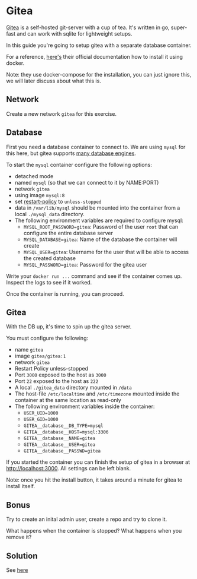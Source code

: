 # Gitea

[Gitea](https://gitea.io/en-us/) is a self-hosted git-server with a cup of tea. It's written in go, super-fast and can work with sqlite for lightweight setups.

In this guide you're going to setup gitea with a separate database container.

For a reference, [here's](https://docs.gitea.io/en-us/install-with-docker/) their official documentation how to install it using docker.

Note: they use docker-compose for the installation, you can just ignore this, we will later discuss about what this is.

## Network

Create a new network `gitea` for this exercise.

## Database

First you need a database container to connect to. We are using `mysql` for this here, but gitea supports [many database engines](https://docs.gitea.io/en-us/database-prep/).

To start the `mysql` container configure the following options:

- detached mode
- named `mysql` (so that we can connect to it by NAME:PORT)
- network `gitea`
- using image `mysql:8`
- set [restart-policy](https://docs.docker.com/config/containers/start-containers-automatically/) to `unless-stopped`
- data in `/var/lib/mysql` should be mounted into the container from a local `./mysql_data` directory.
- The following environment variables are required to configure mysql:
  - `MYSQL_ROOT_PASSWORD=gitea`: Password of the user `root` that can configure the entire database server
  - `MYSQL_DATABASE=gitea`: Name of the database the container will create
  - `MYSQL_USER=gitea`: Username for the user that will be able to access the created database
  - `MYSQL_PASSWORD=gitea`: Password for the gitea user

Write your `docker run ...` command and see if the container comes up. Inspect the logs to see if it worked.

Once the container is running, you can proceed.

## Gitea

With the DB up, it's time to spin up the gitea server.

You must configure the following:

- name `gitea`
- image `gitea/gitea:1`
- network `gitea`
- Restart Policy unless-stopped
- Port `3000` exposed to the host as `3000`
- Port `22` exposed to the host as `222`
- A local `./gitea_data` directory mounted in `/data`
- The host-file `/etc/localtime` and `/etc/timezone` mounted inside the container at the same location as read-only
- The following environment variables inside the container:
  - `USER_UID=1000`
  - `USER_GID=1000`
  - `GITEA__database__DB_TYPE=mysql`
  - `GITEA__database__HOST=mysql:3306`
  - `GITEA__database__NAME=gitea`
  - `GITEA__database__USER=gitea`
  - `GITEA__database__PASSWD=gitea`

If you started the container you can finish the setup of gitea in a browser at [http://localhost:3000](http://localhost:3000). All settings can be left blank.

Note: once you hit the install button, it takes around a minute for gitea to install itself.

## Bonus

Try to create an inital admin user, create a repo and try to clone it.

What happens when the container is stopped? What happens when you remove it?

## Solution

See [here](./solution.md)
